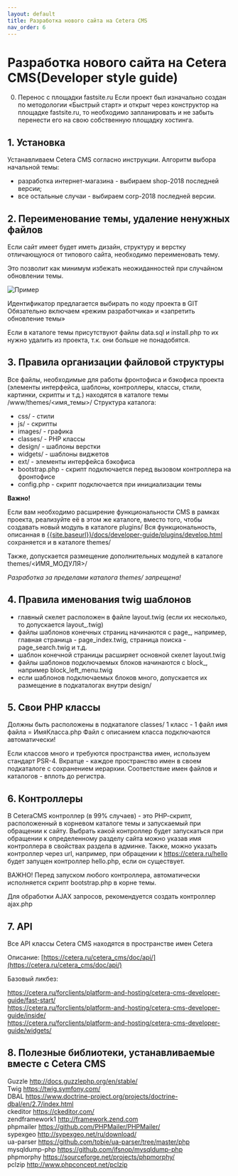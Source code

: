 ```yaml
---
layout: default
title: Разработка нового сайта на Cetera CMS
nav_order: 6
---
```

# Разработка нового сайта на Cetera CMS(Developer style guide)

0. Перенос с площадки fastsite.ru
Если проект был изначально создан по методологии «Быстрый старт» и открыт через конструктор на площадке fastsite.ru, то необходимо запланировать и не забыть перенести его на свою собственную площадку хостинга.

## 1. Установка

Устанавливаем Cetera CMS согласно инструкции. Алгоритм выбора начальной темы:

* разработка интернет-магазина - выбираем shop-2018 последней версии;
* все остальные случаи - выбираем corp-2018 последней версии.

## 2. Переименование темы, удаление ненужных файлов

Если сайт имеет будет иметь дизайн, структуру и верстку отличающуюся от типового сайта, необходимо переименовать тему.

Это позволит как минимум избежать неожиданностей при случайном обновлении темы.

![Пример]({{site.baseurl}}/images/rename_theme.png)

Идентификатор предлагается выбирать по коду проекта в GIT
Обязательно включаем «режим разработчика» и «запретить обновление темы»

Если в каталоге темы присутствуют файлы data.sql и install.php то их нужно удалить из проекта, т.к. они больше не понадобятся.

## 3. Правила организации файловой структуры

Все файлы, необходимые для работы фронтофиса и бэкофиса проекта (элементы интерфейса, шаблоны, контроллеры, классы, стили, картинки, скрипты и т.д.) находятся в каталоге темы /www/themes/<имя_темы>/
Структура каталога:

* css/ - стили
* js/ - скрипты
* images/ - графика
* classes/ - PHP классы
* design/ - шаблоны верстки
* widgets/ - шаблоны виджетов
* ext/ - элементы интерфейса бэкофиса
* bootstrap.php - скрипт подключается перед вызовом контроллера на фронтофисе
* config.php - скрипт подключается при инициализации темы

**Важно!**

Если вам необходимо расширение функциональности CMS в рамках проекта, реализуйте её в этом же каталоге, вместо того, чтобы создавать новый модуль в каталоге plugins/ Вся функциональность, описанная в [{{site.baseurl}}/docs/developer-guide/plugins/develop.html]({{site.baseurl}}/docs/developer-guide/plugins/develop.html) сохраняется и в каталоге themes/

Также, допускается размещение дополнительных модулей в каталоге themes/<ИМЯ_МОДУЛЯ>/

*Разработка за пределами каталога themes/ запрещена!*

## 4. Правила именования twig шаблонов
* главный скелет расположен в файле layout.twig (если их несколько, то допускается layout_<SUFFIX>.twig)
* файлы шаблонов конечных страниц начинаются с page_, например, главная страница - page_index.twig, страница поиска - page_search.twig и т.д.
* шаблон конечной страницы расширяет основной скелет layout.twig
* файлы шаблонов подключаемых блоков начинаются с block_, например block_left_menu.twig
* если шаблонов подключаемых блоков много, допускается их размещение в подкаталогах внутри design/

## 5. Свои PHP классы

Должны быть расположены в подкаталоге classes/
1 класс - 1 файл
имя файла = ИмяКласса.php
Файл с описанием класса подключаются автоматически!

Если классов много и требуются пространства имен, используем стандарт PSR-4. Вкратце - каждое пространство имен в своем подкаталоге с сохранением иерархии. Соответствие имен файлов и каталогов - вплоть до регистра.

## 6. Контроллеры
В CeteraCMS контроллер (в 99% случаев) - это PHP-cкрипт, расположенный в корневом каталоге темы и запускаемый при обращении к сайту.
Выбрать какой контроллер будет запускаться при обращении к определенному разделу сайта можно указав имя контроллера в свойствах раздела в админке.
Также, можно указать контроллер через url, например, при обращении к https://cetera.ru/hello будет запущен контроллер hello.php, если он существует.

ВАЖНО! Перед запуском любого контроллера, автоматически исполняется скрипт bootstrap.php в корне темы.

Для обработки AJAX запросов, рекомендуется создать контроллер ajax.php

## 7. API

Все API классы Cetera CMS находятся в пространстве имен Cetera

Описание: [https://cetera.ru/cetera_cms/doc/api/](https://cetera.ru/cetera_cms/doc/api/)

Базовый ликбез: 

https://cetera.ru/forclients/platform-and-hosting/cetera-cms-developer-guide/fast-start/  
https://cetera.ru/forclients/platform-and-hosting/cetera-cms-developer-guide/inside/  
https://cetera.ru/forclients/platform-and-hosting/cetera-cms-developer-guide/widgets/

## 8. Полезные библиотеки, устанавливаемые вместе с Cetera CMS

Guzzle http://docs.guzzlephp.org/en/stable/  
Twig https://twig.symfony.com/  
DBAL https://www.doctrine-project.org/projects/doctrine-dbal/en/2.7/index.html  
ckeditor https://ckeditor.com/  
zendframework1 http://framework.zend.com  
phpmailer https://github.com/PHPMailer/PHPMailer/  
sypexgeo http://sypexgeo.net/ru/download/  
ua-parser https://github.com/tobie/ua-parser/tree/master/php  
mysqldump-php https://github.com/ifsnop/mysqldump-php  
phpmorphy https://sourceforge.net/projects/phpmorphy/  
pclzip http://www.phpconcept.net/pclzip